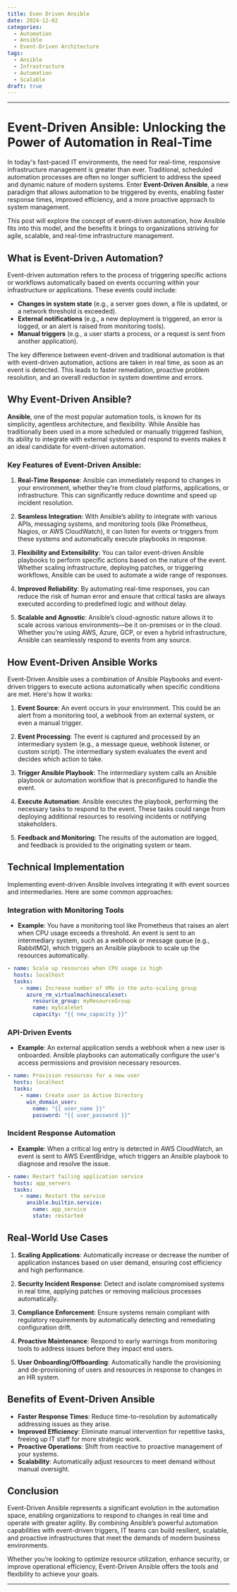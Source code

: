 ```yaml
---
title: Even Driven Ansible
date: 2024-12-02
categories:
  - Automation
  - Ansible
  - Event-Driven Architecture
tags:
  - Ansible
  - Infrastructure
  - Automation
  - Scalable
draft: true
---
```


---

# Event-Driven Ansible: Unlocking the Power of Automation in Real-Time

In today's fast-paced IT environments, the need for real-time, responsive infrastructure management is greater than ever. Traditional, scheduled automation processes are often no longer sufficient to address the speed and dynamic nature of modern systems. Enter **Event-Driven Ansible**, a new paradigm that allows automation to be triggered by events, enabling faster response times, improved efficiency, and a more proactive approach to system management.

This post will explore the concept of event-driven automation, how Ansible fits into this model, and the benefits it brings to organizations striving for agile, scalable, and real-time infrastructure management.

## What is Event-Driven Automation?

Event-driven automation refers to the process of triggering specific actions or workflows automatically based on events occurring within your infrastructure or applications. These events could include:

- **Changes in system state** (e.g., a server goes down, a file is updated, or a network threshold is exceeded).
- **External notifications** (e.g., a new deployment is triggered, an error is logged, or an alert is raised from monitoring tools).
- **Manual triggers** (e.g., a user starts a process, or a request is sent from another application).

The key difference between event-driven and traditional automation is that with event-driven automation, actions are taken in real time, as soon as an event is detected. This leads to faster remediation, proactive problem resolution, and an overall reduction in system downtime and errors.

## Why Event-Driven Ansible?

**Ansible**, one of the most popular automation tools, is known for its simplicity, agentless architecture, and flexibility. While Ansible has traditionally been used in a more scheduled or manually triggered fashion, its ability to integrate with external systems and respond to events makes it an ideal candidate for event-driven automation.

### Key Features of Event-Driven Ansible:

1. **Real-Time Response**: Ansible can immediately respond to changes in your environment, whether they’re from cloud platforms, applications, or infrastructure. This can significantly reduce downtime and speed up incident resolution.

2. **Seamless Integration**: With Ansible’s ability to integrate with various APIs, messaging systems, and monitoring tools (like Prometheus, Nagios, or AWS CloudWatch), it can listen for events or triggers from these systems and automatically execute playbooks in response.

3. **Flexibility and Extensibility**: You can tailor event-driven Ansible playbooks to perform specific actions based on the nature of the event. Whether scaling infrastructure, deploying patches, or triggering workflows, Ansible can be used to automate a wide range of responses.

4. **Improved Reliability**: By automating real-time responses, you can reduce the risk of human error and ensure that critical tasks are always executed according to predefined logic and without delay.

5. **Scalable and Agnostic**: Ansible’s cloud-agnostic nature allows it to scale across various environments—be it on-premises or in the cloud. Whether you’re using AWS, Azure, GCP, or even a hybrid infrastructure, Ansible can seamlessly respond to events from any source.

## How Event-Driven Ansible Works

Event-Driven Ansible uses a combination of Ansible Playbooks and event-driven triggers to execute actions automatically when specific conditions are met. Here's how it works:

1. **Event Source**: An event occurs in your environment. This could be an alert from a monitoring tool, a webhook from an external system, or even a manual trigger.

2. **Event Processing**: The event is captured and processed by an intermediary system (e.g., a message queue, webhook listener, or custom script). The intermediary system evaluates the event and decides which action to take.

3. **Trigger Ansible Playbook**: The intermediary system calls an Ansible playbook or automation workflow that is preconfigured to handle the event.

4. **Execute Automation**: Ansible executes the playbook, performing the necessary tasks to respond to the event. These tasks could range from deploying additional resources to resolving incidents or notifying stakeholders.

5. **Feedback and Monitoring**: The results of the automation are logged, and feedback is provided to the originating system or team.

## Technical Implementation

Implementing event-driven Ansible involves integrating it with event sources and intermediaries. Here are some common approaches:

### Integration with Monitoring Tools

- **Example**: You have a monitoring tool like Prometheus that raises an alert when CPU usage exceeds a threshold. An event is sent to an intermediary system, such as a webhook or message queue (e.g., RabbitMQ), which triggers an Ansible playbook to scale up the resources automatically.

```yaml
- name: Scale up resources when CPU usage is high
  hosts: localhost
  tasks:
    - name: Increase number of VMs in the auto-scaling group
      azure_rm_virtualmachinescaleset:
        resource_group: myResourceGroup
        name: myScaleSet
        capacity: "{{ new_capacity }}"
```

### API-Driven Events

- **Example**: An external application sends a webhook when a new user is onboarded. Ansible playbooks can automatically configure the user's access permissions and provision necessary resources.

```yaml
- name: Provision resources for a new user
  hosts: localhost
  tasks:
    - name: Create user in Active Directory
      win_domain_user:
        name: "{{ user_name }}"
        password: "{{ user_password }}"
```

### Incident Response Automation

- **Example**: When a critical log entry is detected in AWS CloudWatch, an event is sent to AWS EventBridge, which triggers an Ansible playbook to diagnose and resolve the issue.

```yaml
- name: Restart failing application service
  hosts: app_servers
  tasks:
    - name: Restart the service
      ansible.builtin.service:
        name: app_service
        state: restarted
```

## Real-World Use Cases

1. **Scaling Applications**: Automatically increase or decrease the number of application instances based on user demand, ensuring cost efficiency and high performance.

2. **Security Incident Response**: Detect and isolate compromised systems in real time, applying patches or removing malicious processes automatically.

3. **Compliance Enforcement**: Ensure systems remain compliant with regulatory requirements by automatically detecting and remediating configuration drift.

4. **Proactive Maintenance**: Respond to early warnings from monitoring tools to address issues before they impact end users.

5. **User Onboarding/Offboarding**: Automatically handle the provisioning and de-provisioning of users and resources in response to changes in an HR system.

## Benefits of Event-Driven Ansible

- **Faster Response Times**: Reduce time-to-resolution by automatically addressing issues as they arise.
- **Improved Efficiency**: Eliminate manual intervention for repetitive tasks, freeing up IT staff for more strategic work.
- **Proactive Operations**: Shift from reactive to proactive management of your systems.
- **Scalability**: Automatically adjust resources to meet demand without manual oversight.

## Conclusion

Event-Driven Ansible represents a significant evolution in the automation space, enabling organizations to respond to changes in real time and operate with greater agility. By combining Ansible’s powerful automation capabilities with event-driven triggers, IT teams can build resilient, scalable, and proactive infrastructures that meet the demands of modern business environments.

Whether you’re looking to optimize resource utilization, enhance security, or improve operational efficiency, Event-Driven Ansible offers the tools and flexibility to achieve your goals.

---

